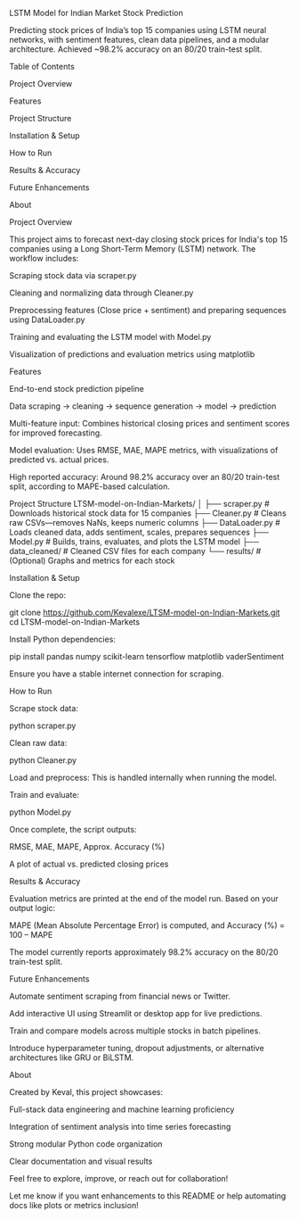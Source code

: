 LSTM Model for Indian Market Stock Prediction

Predicting stock prices of India’s top 15 companies using LSTM neural networks, with sentiment features, clean data pipelines, and a modular architecture. Achieved ~98.2% accuracy on an 80/20 train-test split.

Table of Contents

Project Overview

Features

Project Structure

Installation & Setup

How to Run

Results & Accuracy

Future Enhancements

About

Project Overview

This project aims to forecast next-day closing stock prices for India's top 15 companies using a Long Short-Term Memory (LSTM) network. The workflow includes:

Scraping stock data via scraper.py

Cleaning and normalizing data through Cleaner.py

Preprocessing features (Close price + sentiment) and preparing sequences using DataLoader.py

Training and evaluating the LSTM model with Model.py

Visualization of predictions and evaluation metrics using matplotlib

Features

End-to-end stock prediction pipeline

Data scraping → cleaning → sequence generation → model → prediction

Multi-feature input: Combines historical closing prices and sentiment scores for improved forecasting.

Model evaluation: Uses RMSE, MAE, MAPE metrics, with visualizations of predicted vs. actual prices.

High reported accuracy: Around 98.2% accuracy over an 80/20 train-test split, according to MAPE-based calculation.

Project Structure
LTSM-model-on-Indian-Markets/
│
├── scraper.py         # Downloads historical stock data for 15 companies
├── Cleaner.py         # Cleans raw CSVs—removes NaNs, keeps numeric columns
├── DataLoader.py      # Loads cleaned data, adds sentiment, scales, prepares sequences
├── Model.py           # Builds, trains, evaluates, and plots the LSTM model
├── data_cleaned/      # Cleaned CSV files for each company
└── results/           # (Optional) Graphs and metrics for each stock

Installation & Setup

Clone the repo:

git clone https://github.com/Kevalexe/LTSM-model-on-Indian-Markets.git
cd LTSM-model-on-Indian-Markets


Install Python dependencies:

pip install pandas numpy scikit-learn tensorflow matplotlib vaderSentiment


Ensure you have a stable internet connection for scraping.

How to Run

Scrape stock data:

python scraper.py


Clean raw data:

python Cleaner.py


Load and preprocess:
This is handled internally when running the model.

Train and evaluate:

python Model.py


Once complete, the script outputs:

RMSE, MAE, MAPE, Approx. Accuracy (%)

A plot of actual vs. predicted closing prices

Results & Accuracy

Evaluation metrics are printed at the end of the model run. Based on your output logic:

MAPE (Mean Absolute Percentage Error) is computed, and Accuracy (%) = 100 – MAPE

The model currently reports approximately 98.2% accuracy on the 80/20 train-test split.

Future Enhancements

Automate sentiment scraping from financial news or Twitter.

Add interactive UI using Streamlit or desktop app for live predictions.

Train and compare models across multiple stocks in batch pipelines.

Introduce hyperparameter tuning, dropout adjustments, or alternative architectures like GRU or BiLSTM.

About

Created by Keval, this project showcases:

Full-stack data engineering and machine learning proficiency

Integration of sentiment analysis into time series forecasting

Strong modular Python code organization

Clear documentation and visual results

Feel free to explore, improve, or reach out for collaboration!

Let me know if you want enhancements to this README or help automating docs like plots or metrics inclusion!
